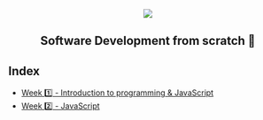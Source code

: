 <div align="center">
  <img src="https://uploads-ssl.webflow.com/5eb2f56932c3562feab232e3/5f73550d00249e7e96c9f3de_Logo.png">
</div>
<h2 align="center">Software Development from scratch 🤖</h2>

## Index
- [Week 1️⃣ - Introduction to programming & JavaScript](Challenges/week1/Week.md)
- [Week 2️⃣ - JavaScript](Challenges/week2/Week.md)
<!-- - [Week 3️⃣ - Challenges](challenges/week3)
- [Week 4️⃣ - Challenges](challenges/week4)
- [Week 5️⃣ - Challenges](challenges/week5)
- [Week 6️⃣ - Challenges](challenges/week6)
- [Week 7️⃣ - Challenges](challenges/week7) -->
